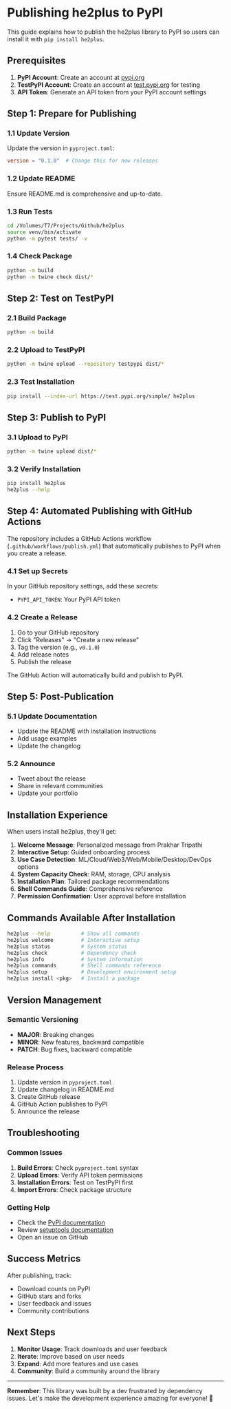 # Publishing he2plus to PyPI

This guide explains how to publish the he2plus library to PyPI so users can install it with `pip install he2plus`.

## Prerequisites

1. **PyPI Account**: Create an account at [pypi.org](https://pypi.org)
2. **TestPyPI Account**: Create an account at [test.pypi.org](https://test.pypi.org) for testing
3. **API Token**: Generate an API token from your PyPI account settings

## Step 1: Prepare for Publishing

### 1.1 Update Version
Update the version in `pyproject.toml`:
```toml
version = "0.1.0"  # Change this for new releases
```

### 1.2 Update README
Ensure README.md is comprehensive and up-to-date.

### 1.3 Run Tests
```bash
cd /Volumes/T7/Projects/Github/he2plus
source venv/bin/activate
python -m pytest tests/ -v
```

### 1.4 Check Package
```bash
python -m build
python -m twine check dist/*
```

## Step 2: Test on TestPyPI

### 2.1 Build Package
```bash
python -m build
```

### 2.2 Upload to TestPyPI
```bash
python -m twine upload --repository testpypi dist/*
```

### 2.3 Test Installation
```bash
pip install --index-url https://test.pypi.org/simple/ he2plus
```

## Step 3: Publish to PyPI

### 3.1 Upload to PyPI
```bash
python -m twine upload dist/*
```

### 3.2 Verify Installation
```bash
pip install he2plus
he2plus --help
```

## Step 4: Automated Publishing with GitHub Actions

The repository includes a GitHub Actions workflow (`.github/workflows/publish.yml`) that automatically publishes to PyPI when you create a release.

### 4.1 Set up Secrets
In your GitHub repository settings, add these secrets:
- `PYPI_API_TOKEN`: Your PyPI API token

### 4.2 Create a Release
1. Go to your GitHub repository
2. Click "Releases" → "Create a new release"
3. Tag the version (e.g., `v0.1.0`)
4. Add release notes
5. Publish the release

The GitHub Action will automatically build and publish to PyPI.

## Step 5: Post-Publication

### 5.1 Update Documentation
- Update the README with installation instructions
- Add usage examples
- Update the changelog

### 5.2 Announce
- Tweet about the release
- Share in relevant communities
- Update your portfolio

## Installation Experience

When users install he2plus, they'll get:

1. **Welcome Message**: Personalized message from Prakhar Tripathi
2. **Interactive Setup**: Guided onboarding process
3. **Use Case Detection**: ML/Cloud/Web3/Web/Mobile/Desktop/DevOps options
4. **System Capacity Check**: RAM, storage, CPU analysis
5. **Installation Plan**: Tailored package recommendations
6. **Shell Commands Guide**: Comprehensive reference
7. **Permission Confirmation**: User approval before installation

## Commands Available After Installation

```bash
he2plus --help          # Show all commands
he2plus welcome         # Interactive setup
he2plus status          # System status
he2plus check           # Dependency check
he2plus info            # System information
he2plus commands        # Shell commands reference
he2plus setup           # Development environment setup
he2plus install <pkg>   # Install a package
```

## Version Management

### Semantic Versioning
- **MAJOR**: Breaking changes
- **MINOR**: New features, backward compatible
- **PATCH**: Bug fixes, backward compatible

### Release Process
1. Update version in `pyproject.toml`
2. Update changelog in README.md
3. Create GitHub release
4. GitHub Action publishes to PyPI
5. Announce the release

## Troubleshooting

### Common Issues

1. **Build Errors**: Check `pyproject.toml` syntax
2. **Upload Errors**: Verify API token permissions
3. **Installation Errors**: Test on TestPyPI first
4. **Import Errors**: Check package structure

### Getting Help

- Check the [PyPI documentation](https://packaging.python.org/)
- Review [setuptools documentation](https://setuptools.pypa.io/)
- Open an issue on GitHub

## Success Metrics

After publishing, track:
- Download counts on PyPI
- GitHub stars and forks
- User feedback and issues
- Community contributions

## Next Steps

1. **Monitor Usage**: Track downloads and user feedback
2. **Iterate**: Improve based on user needs
3. **Expand**: Add more features and use cases
4. **Community**: Build a community around the library

---

**Remember**: This library was built by a dev frustrated by dependency issues. Let's make the development experience amazing for everyone! 🚀
